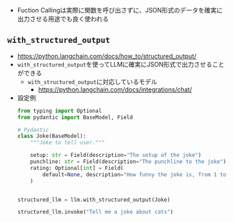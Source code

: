 - Fuction Callingは実際に関数を呼び出さずに、JSON形式のデータを確実に出力させる用途でも良く使われる

## `with_structured_output`
- https://python.langchain.com/docs/how_to/structured_output/
- `with_structured_output`を使ってLLMに確実にJSON形式で出力させることができる
  - `with_structured_output`に対応しているモデル
    - https://python.langchain.com/docs/integrations/chat/
- 設定例  
  ```python
  from typing import Optional
  from pydantic import BaseModel, Field

  # Pydantic
  class Joke(BaseModel):
      """Joke to tell user."""

      setup: str = Field(description="The setup of the joke")
      punchline: str = Field(description="The punchline to the joke")
      rating: Optional[int] = Field(
          default=None, description="How funny the joke is, from 1 to 10"
      )


  structured_llm = llm.with_structured_output(Joke)

  structured_llm.invoke("Tell me a joke about cats")
  ```